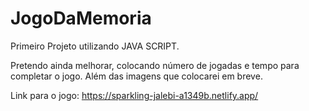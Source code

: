 # JogoDaMemoria

Primeiro Projeto utilizando JAVA SCRIPT.

Pretendo ainda melhorar, colocando número de jogadas e tempo para completar o jogo. Além das imagens que colocarei em breve.

Link para o jogo: https://sparkling-jalebi-a1349b.netlify.app/
